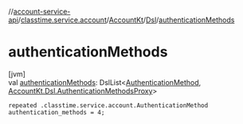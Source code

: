 //[account-service-api](../../../../index.md)/[classtime.service.account](../../index.md)/[AccountKt](../index.md)/[Dsl](index.md)/[authenticationMethods](authentication-methods.md)

# authenticationMethods

[jvm]\
val [authenticationMethods](authentication-methods.md): DslList&lt;[AuthenticationMethod](../../-authentication-method/index.md), [AccountKt.Dsl.AuthenticationMethodsProxy](-authentication-methods-proxy/index.md)&gt;

<code>repeated .classtime.service.account.AuthenticationMethod authentication_methods = 4;</code>

